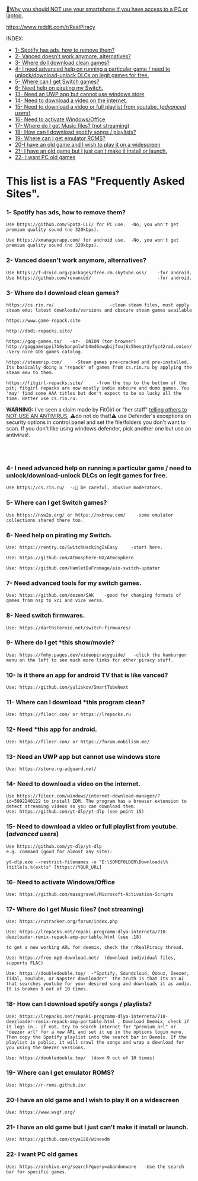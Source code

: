  [📵Why you should NOT use your smartphone if you have access to a PC or laptop.](https://youtu.be/VFns39RXPrU)

https://www.reddit.com/r/RealPiracy

INDEX:
+ [1- Spotify has ads, how to remove them?](#1--spotify-has-ads-how-to-remove-them)
+ [2- Vanced doesn't work anymore, alternatives?](#2--vanced-doesnt-work-anymore-alternatives)
+ [3- Where do I download clean games?](#3--where-do-i-download-clean-games)
+ [4- I need advanced help on running a particular game / need to unlock/download-unlock DLCs on legit games for free.](#4--i-need-advanced-help-on-running-a-particular-game---need-to-unlock-download-unlock-dlcs-on-legit-games-for-free)
+ [5- Where can I get Switch games?](#5--where-can-i-get-switch-games)
+ [6- Need help on pirating my Switch.](#6--need-help-on-pirating-my-switch)
+ [13- Need an UWP app but cannot use windows store](#13--need-an-uwp-app-but-cannot-use-windows-store)
+ [14- Need to download a video on the internet.](#14--need-to-download-a-video-on-the-internet)
+ [15- Need to download a video or full playlist from youtube. (*advanced users*)](#15--need-to-download-a-video-or-full-playlist-from-youtube---advanced-users)
+ [16- Need to activate Windows/Office](#16--need-to-activate-windows-office)
+ [17- Where do I get Music files? (not streaming)](#17--where-do-i-get-music-files---not-streaming-)
+ [18- How can I download spotify songs / playlists?](#18--how-can-i-download-spotify-songs---playlists-)
+ [19- Where can I get emulator ROMS?](#19--where-can-i-get-emulator-roms-)
+ [20-I have an old game and I wish to play it on a widescreen](#20-i-have-an-old-game-and-i-wish-to-play-it-on-a-widescreen)
+ [21- I have an old game but I just can't make it install or launch.](#21--i-have-an-old-game-but-i-just-can-t-make-it-install-or-launch)
+ [22- I want PC old games](#22--i-want-pc-old-games)



# This list is a FAS "Frequently Asked Sites".

### 1- Spotify has ads, how to remove them?

    Use https://github.com/SpotX-CLI/ for PC use.  -No, you won't get premium quality sound (no 320kbps).

    Use https://xmanagerapp.com/ for android use.  -No, you won't get premium quality sound (no 320kbps).

### 2- Vanced doesn't work anymore, alternatives?

    Use https://f-droid.org/packages/free.rm.skytube.oss/    -for android.
    Use https://github.com/revanced/                         -for android.

### 3- Where do I download clean games?

       
    https://cs.rin.ru/                     -clean steam files, must apply steam emu; latest downloads/versions and obscure steam games available

    https://www.game-repack.site

    http://dodi-repacks.site/

    https://gog-games.to/   -or-  ONION (tor browser) http://goggamespyi7b6ybpnpnlwhb4md6owgbijfsuj6z5hesqt3yfyz42rad.onion/     -Very nice GOG games catalog.
    
    https://steamrip.com/     -Steam games pre-cracked and pre-installed. Its basically doing a "repack" of games from cs.rin.ru by applying the steam emu to them.

    https://fitgirl-repacks.site/     -from the top to the bottom of the pit; fitgirl repacks are now mostly indie osbcure and dumb games. You 'may' find some AAA titles but don't expect to be so lucky all the time. Better use cs.rin.ru.

__WARNING:__ I've seen a claim made by FitGirl or "her staff" [telling others to NOT USE AN ANTIVIRUS](https://fitgirl-repacks.site/tiny-tinas-wonderlands/), ⚠do not do that!⚠ use Defender's exceptions on security options in control panel and set the file/folders you don't want to scan. If you don't like using windows defender, pick another one but use an antivirus!. 



<br>



<br>

### 4- I need advanced help on running a particular game / need to unlock/download-unlock DLCs on legit games for free.

    Use https://cs.rin.ru/  -⚠🧂 be careful, abusive moderators.

### 5- Where can I get Switch games?

    Use https://nsw2u.org/ or https://nxbrew.com/    -some emulator collections shared there too.

### 6- Need help on pirating my Switch.

    Use: https://rentry.co/SwitchHackingIsEasy     -start here.

    Use: https://github.com/Atmosphere-NX/Atmosphere

    Use: https://github.com/HamletDuFromage/aio-switch-updater

### 7- Need advanced tools for my switch games.

    Use: https://github.com/dezem/SAK    -good for changing formats of games from nsp to xci and vice versa.

### 8- Need switch firmwares.

    Use: https://darthsternie.net/switch-firmwares/

### 9- Where do I get *this show/movie?

    Use: https://fmhy.pages.dev/videopiracyguide/   -click the hamburger menu on the left to see much more links for other piracy stuff.

### 10- Is it there an app for android TV that is like vanced?

    Use: https://github.com/yuliskov/SmartTubeNext

### 11- Where can I download *this program clean?

    Use: https://filecr.com/ or https://lrepacks.ru

### 12- Need *this app for android.

    Use: https://filecr.com/ or https://forum.mobilism.me/

### 13- Need an UWP app but cannot use windows store

    Use: https://store.rg-adguard.net/

### 14- Need to download a video on the internet.

    Use https://filecr.com/windows/internet-download-manager/?id=5992240122 to install IDM. The program has a browser extension to detect streaming videos so you can download them.
    Use: https://github.com/yt-dlp/yt-dlp (see point 15)

### 15- Need to download a video or full playlist from youtube. (*advanced users*)

    Use https://github.com/yt-dlp/yt-dlp
    e.g. command (good for almost any site): 
    
    yt-dlp.exe --restrict-filenames -o "E:\SOMEFOLDER\Downloads\%(title)s.%(ext)s" [https://YOUR_URL]

### 16- Need to activate Windows/Office

    Use: https://github.com/massgravel/Microsoft-Activation-Scripts
    
### 17- Where do I get Music files? (not streaming)

    Use: https://rutracker.org/forum/index.php
    
    Use: https://lrepacks.net/repaki-programm-dlya-interneta/710-deezloader-remix-repack-amp-portable.html (see .18)
    
    to get a new working ARL for deemix, check the r/RealPiracy thread.
    
    Use: https://free-mp3-download.net/  (download individual files, supports FLAC)
    
    Use: https://doubledouble.top/  -"Spotify, Soundcloud, Qobuz, Deezer, Tidal, YouTube, or Napster downloader"  the truth is that its an AI that searches youtube for your desired song and downloads it as audio. It is broken 9 out of 10 times.
    
### 18- How can I download spotify songs / playlists?

    Use: https://lrepacks.net/repaki-programm-dlya-interneta/710-deezloader-remix-repack-amp-portable.html , Download Deemix, check if it logs in.. if not, try to search internet for "premium arl" or "deezer arl" for a new ARL and set it up in the options login menu. Then copy the Spotify playlist into the search bar in Deemix. If the playlist is public, it will crawl the songs and wrap a download for you using the Deezer versions.

    Use: https://doubledouble.top/  (down 9 out of 10 times)
    
### 19- Where can I get emulator ROMS? 
    
    Use: https://r-roms.github.io/

### 20-I have an old game and I wish to play it on a widescreen

    Use: https://www.wsgf.org/
   
### 21- I have an old game but I just can't make it install or launch.

    Use: https://github.com/otya128/winevdm
    
### 22- I want PC old games

    Use: https://archive.org/search?query=abandonware   -Use the search bar for specific games.

